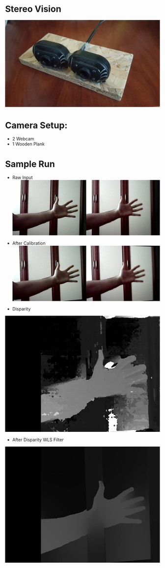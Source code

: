 # Stereo Vision
![CameraSetup](visual/setup.jpg)

# Camera Setup:
- 2 Webcam
- 1 Wooden Plank

# Sample Run

- Raw Input
![CamInput](visual//rawInput.jpg)

- After Calibration
![Undistorted](visual//undistorted.jpg)

- Disparity 

![Disparity](visual//disparity.jpg)

- After Disparity WLS Filter

![FilteredDisp](visual/disparity_filtered.jpg)
